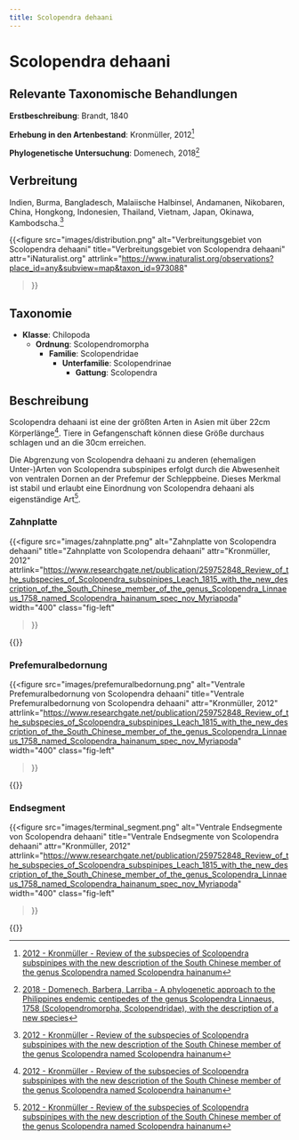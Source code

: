 ```yaml
--- 
title: Scolopendra dehaani
---
```


# Scolopendra dehaani

## Relevante Taxonomische Behandlungen

**Erstbeschreibung**: Brandt, 1840

**Erhebung in den Artenbestand**: Kronmüller, 2012[^2012-kronmüller]

**Phylogenetische Untersuchung**: Domenech, 2018[^2018-domenech]

## Verbreitung

Indien, Burma, Bangladesch, Malaiische Halbinsel, Andamanen, Nikobaren, China, Hongkong, Indonesien, Thailand, Vietnam, Japan, Okinawa, Kambodscha.[^2012-kronmüller]

{{<figure
    src="images/distribution.png"
    alt="Verbreitungsgebiet von Scolopendra dehaani"
    title="Verbreitungsgebiet von Scolopendra dehaani"
    attr="iNaturalist.org"
    attrlink="https://www.inaturalist.org/observations?place_id=any&subview=map&taxon_id=973088"
>}}

## Taxonomie

* **Klasse**: Chilopoda
  * **Ordnung**: Scolopendromorpha
    * **Familie**: Scolopendridae
      * **Unterfamilie**: Scolopendrinae
        * **Gattung**: Scolopendra

## Beschreibung

Scolopendra dehaani ist eine der größten Arten in Asien mit über 22cm Körperlänge[^2012-kronmüller]. Tiere in Gefangenschaft können diese Größe durchaus schlagen und an die 30cm erreichen. 

Die Abgrenzung von Scolopendra dehaani zu anderen (ehemaligen Unter-)Arten von Scolopendra subspinipes erfolgt durch die Abwesenheit von ventralen Dornen an der Prefemur der Schleppbeine. Dieses Merkmal ist stabil und erlaubt eine Einordnung von Scolopendra dehaani als eigenständige Art[^2012-kronmüller]. 



### Zahnplatte

{{<figure
    src="images/zahnplatte.png"
    alt="Zahnplatte von Scolopendra dehaani"
    title="Zahnplatte von Scolopendra dehaani"
    attr="Kronmüller, 2012"
    attrlink="https://www.researchgate.net/publication/259752848_Review_of_the_subspecies_of_Scolopendra_subspinipes_Leach_1815_with_the_new_description_of_the_South_Chinese_member_of_the_genus_Scolopendra_Linnaeus_1758_named_Scolopendra_hainanum_spec_nov_Myriapoda"
    width="400"
    class="fig-left"
>}}

{{<clearfix>}}

### Prefemuralbedornung

{{<figure
    src="images/prefemuralbedornung.png"
    alt="Ventrale Prefemuralbedornung von Scolopendra dehaani"
    title="Ventrale Prefemuralbedornung von Scolopendra dehaani"
    attr="Kronmüller, 2012"
    attrlink="https://www.researchgate.net/publication/259752848_Review_of_the_subspecies_of_Scolopendra_subspinipes_Leach_1815_with_the_new_description_of_the_South_Chinese_member_of_the_genus_Scolopendra_Linnaeus_1758_named_Scolopendra_hainanum_spec_nov_Myriapoda"
    width="400"
    class="fig-left"
>}}

{{<clearfix>}}

### Endsegment

{{<figure
    src="images/terminal_segment.png"
    alt="Ventrale Endsegmente von Scolopendra dehaani"
    title="Ventrale Endsegmente von Scolopendra dehaani"
    attr="Kronmüller, 2012"
    attrlink="https://www.researchgate.net/publication/259752848_Review_of_the_subspecies_of_Scolopendra_subspinipes_Leach_1815_with_the_new_description_of_the_South_Chinese_member_of_the_genus_Scolopendra_Linnaeus_1758_named_Scolopendra_hainanum_spec_nov_Myriapoda"
    width="400"
    class="fig-left"
>}}

{{<clearfix>}}

[^2012-kronmüller]: [2012 - Kronmüller - Review of the subspecies of Scolopendra subspinipes with the new description of the South Chinese member of the genus Scolopendra named Scolopendra hainanum](https://www.researchgate.net/publication/259752848_Review_of_the_subspecies_of_Scolopendra_subspinipes_Leach_1815_with_the_new_description_of_the_South_Chinese_member_of_the_genus_Scolopendra_Linnaeus_1758_named_Scolopendra_hainanum_spec_nov_Myriapoda)
[^2018-domenech]: [2018 - Domenech, Barbera, Larriba - A phylogenetic approach to the Philippines endemic centipedes of the genus Scolopendra Linnaeus, 1758 (Scolopendromorpha, Scolopendridae), with the description of a new species](https://www.researchgate.net/publication/327846355_A_phylogenetic_approach_to_the_Philippines_endemic_centipedes_of_the_genus_Scolopendra_Linnaeus_1758_Scolopendromorpha_Scolopendridae_with_the_description_of_a_new_species)